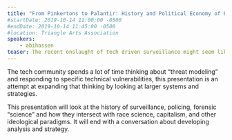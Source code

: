 ```yaml
---
title: "From Pinkertons to Palantir: History and Political Economy of Police Surveillance"
#startDate: 2019-10-14 11:00:00 -0500
#endDate: 2019-10-14 11:45:00 -0500
#location: Triangle Arts Association
speakers:
    - abihassen
teaser: The recent onslaught of tech driven surveillance might seem like a new phenomenon but it can also be seen as a continuation of long-running dynamics. Technology, state control, and quasi-scientific techniques have a long, deeply intertwined history. Understanding this history is important for contextualizing any attempts to change the current  systems.
---
```


The tech community spends a lot of time thinking about &ldquo;threat modeling&rdquo; and responding to specific technical vulnerabilities, this presentation is an attempt at expanding that thinking by looking at larger systems and strategies.

This presentation will look at the history of surveillance, policing, forensic &ldquo;science&rdquo; and how they intersect with race science, capitalism, and other ideological paradigms. It will end with a conversation about developing analysis and strategy.  


